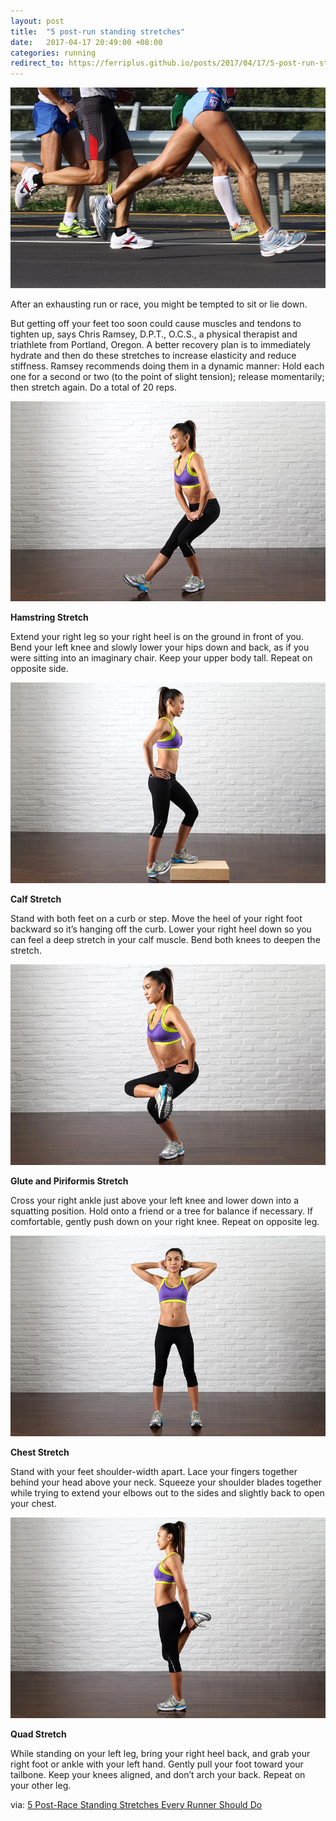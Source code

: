 ```yaml
---
layout: post
title:  "5 post-run standing stretches"
date:   2017-04-17 20:49:00 +08:00
categories: running
redirect_to: https://ferriplus.github.io/posts/2017/04/17/5-post-run-standing-stretches.html
---
```

![The legs of runners in a race](/assets/5-stretches/cover_roberto_ferrari.jpg)

After an exhausting run or race, you might be tempted to sit or lie down.  

But getting off your feet too soon could cause muscles and tendons to tighten up, says Chris Ramsey, D.P.T., O.C.S., a physical therapist and triathlete from Portland, Oregon. A better recovery plan is to immediately hydrate and then do these stretches to increase elasticity and reduce stiffness. Ramsey recommends doing them in a dynamic manner: Hold each one for a second or two (to the point of slight tension); release momentarily; then stretch again. Do a total of 20 reps.

![](/assets/5-stretches/01_hamstring_thomas_mcdonald_6166_86254.jpg)

**Hamstring Stretch**

Extend your right leg so your right heel is on the ground in front of you. Bend your left knee and slowly lower your hips down and back, as if you were sitting into an imaginary chair. Keep your upper body tall. Repeat on opposite side.

![](/assets/5-stretches/02_calf_thomas_mcdonald_6166_86254.jpg)

**Calf Stretch**

Stand with both feet on a curb or step. Move the heel of your right foot backward so it’s hanging off the curb. Lower your right heel down so you can feel a deep stretch in your calf muscle. Bend both knees to deepen the stretch. 

![](/assets/5-stretches/03_glute_thomas_mcdonald_6166_86254.jpg)

**Glute and Piriformis Stretch**

Cross your right ankle just above your left knee and lower down into a squatting position. Hold onto a friend or a tree for balance if necessary. If comfortable, gently push down on your right knee. Repeat on opposite leg.

![](/assets/5-stretches/04_chestthomas_mcdonald_6166_86254.jpg)

**Chest Stretch**

Stand with your feet shoulder-width apart. Lace your fingers together behind your head above your neck. Squeeze your shoulder blades together while trying to extend your elbows out to the sides and slightly back to open your chest.

![](/assets/5-stretches/05_quad_thomas_mcdonald_6166_86254.jpg)

**Quad Stretch**

While standing on your left leg, bring your right heel back, and grab your right foot or ankle with your left hand. Gently pull your foot toward your tailbone. Keep your knees aligned, and don’t arch your back. Repeat on your other leg.

via: [5 Post-Race Standing Stretches Every Runner Should Do](http://www.runnersworld.com/injury-prevention-recovery/5-post-race-standing-stretches-every-runner-should-do)
